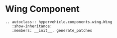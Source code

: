 # Wing Component


```{eval-rst}
.. autoclass:: hypervehicle.components.wing.Wing
   :show-inheritance:
   :members: __init__, generate_patches
```
